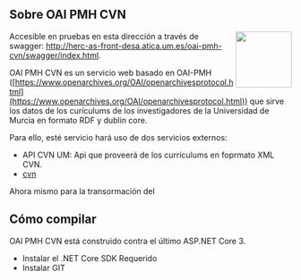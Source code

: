 ## Sobre OAI PMH CVN
[<img align="right" width="100px" src="https://dotnetfoundation.org/img/logo_big.svg" />](https://dotnetfoundation.org/projects?searchquery=IdentityServer&type=project)

Accesible en pruebas en esta dirección a través de swagger: http://herc-as-front-desa.atica.um.es/oai-pmh-cvn/swagger/index.html.

OAI PMH CVN es un servicio web basado en OAI-PMH ([https://www.openarchives.org/OAI/openarchivesprotocol.html](https://www.openarchives.org/OAI/openarchivesprotocol.html)) que sirve los datos de los curículums de los investigadores de la Universidad de Murcia en formato RDF y dublin core.

Para ello, esté servicio hará uso de dos servicios externos:
 - API CVN UM: Api que proveerá de los currículums en foprmato XML CVN.
 - [cvn](https://github.com/HerculesCRUE/GnossDeustoOnto/tree/master/cvn "cvn")

Ahora mismo para la transormación del 

## Cómo compilar
OAI PMH CVN está construido contra el último ASP.NET Core 3.

* Instalar el .NET Core SDK Requerido
* Instalar GIT

